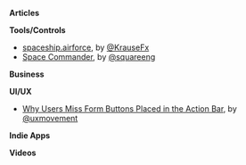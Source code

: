 **Articles**

**Tools/Controls**

* [spaceship.airforce](https://spaceship.airforce), by [@KrauseFx](https://twitter.com/KrauseFx)
* [Space Commander](https://github.com/square/spacecommander), by [@squareeng](https://twitter.com/squareeng)

**Business**


**UI/UX**

* [Why Users Miss Form Buttons Placed in the Action Bar](http://uxmovement.com/mobile/why-users-miss-form-buttons-placed-in-the-action-bar/), by [@uxmovement](https://twitter.com/uxmovement)

**Indie Apps**


**Videos**

